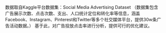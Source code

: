 数据取自Kaggle平台数据集：Social Media Advertising Dataset
（数据集包含广告展示次数、点击次数、支出、人口统计定位和转化率等信息，涵盖Facebook、Instagram、Pinterest和Twitter等多个社交媒体平台，提供30w条广告活动数据。）
基于此，对广告投放点击率进行分析，提供可行的优化建议。
